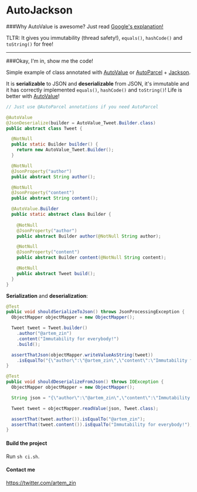 # AutoJackson

###Why AutoValue is awesome?
Just read [Google's explanation!](https://github.com/google/auto/tree/master/value)

TLTR: It gives you immutability (thread safety!), `equals()`, `hashCode()` and `toString()` for free!

------
###Okay, I'm in, show me the code!

Simple example of class annotated with [AutoValue](https://github.com/google/auto/tree/master/value) or [AutoParcel](https://github.com/frankiesardo/auto-parcel) + [Jackson](https://github.com/FasterXML/jackson).

It is **serializable** to JSON and **deserializable** from JSON, it's immutable and it has correctly implemented `equals()`, `hashCode()` and `toString()`! Life is better with [AutoValue](https://github.com/google/auto/tree/master/value)!

```java
// Just use @AutoParcel annotations if you need AutoParcel

@AutoValue
@JsonDeserialize(builder = AutoValue_Tweet.Builder.class)
public abstract class Tweet {

  @NotNull
  public static Builder builder() {
    return new AutoValue_Tweet.Builder();
  }

  @NotNull
  @JsonProperty("author")
  public abstract String author();

  @NotNull
  @JsonProperty("content")
  public abstract String content();

  @AutoValue.Builder
  public static abstract class Builder {
  
    @NotNull
    @JsonProperty("author")
    public abstract Builder author(@NotNull String author);

    @NotNull
    @JsonProperty("content")
    public abstract Builder content(@NotNull String content);

    @NotNull
    public abstract Tweet build();
  }
}
```

**Serialization** and **deserialization**:

```java
@Test
public void shouldSerializeToJson() throws JsonProcessingException {
  ObjectMapper objectMapper = new ObjectMapper();

  Tweet tweet = Tweet.builder()
    .author("@artem_zin")
    .content("Immutability for everybody!")
    .build();

  assertThatJson(objectMapper.writeValueAsString(tweet))
    .isEqualTo("{\"author\":\"@artem_zin\",\"content\":\"Immutability for everybody!\"}");
}

@Test
public void shouldDeserializeFromJson() throws IOException {
  ObjectMapper objectMapper = new ObjectMapper();

  String json = "{\"author\":\"@artem_zin\",\"content\":\"Immutability for everybody!\"}";

  Tweet tweet = objectMapper.readValue(json, Tweet.class);

  assertThat(tweet.author()).isEqualTo("@artem_zin");
  assertThat(tweet.content()).isEqualTo("Immutability for everybody!");
}
```

#### Build the project
Run `sh ci.sh`.

#### Contact me
https://twitter.com/artem_zin
